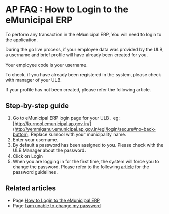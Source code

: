 # AP FAQ : How to Login to the eMunicipal ERP

To perform any transaction in the eMunicipal ERP, You will need to login to the application. 

During the go live process, if your employee data was provided by the ULB, a username and brief profile will have already been created for you.

Your employee code is your username.

To check, if you have already been registered in the system, please check with manager of your ULB.

If your profile has not been created, please refer the following article.

## Step-by-step guide <a id="HowtoLogintotheeMunicipalERP-Step-by-stepguide"></a>

1. Go to eMunicipal ERP login page for your ULB . eg: [http://kurnool.emunicipal.ap.gov.in/](http://yemmiganur.emunicipal.ap.gov.in/egi/login/secure#no-back-button). Replace kurnool with your municipality name.
2. Enter your username.
3. By default a password has been assigned to you. Please check with the ULB Manager about the password.
4. Click on Login 
5. When you are logging in for the first time, the system will force you to change the password. Please refer to the following [article](http://confluence.egovernments.org/display/AF/I+am+unable+to+change+my+password) for the password guidelines.

## Related articles <a id="HowtoLogintotheeMunicipalERP-Relatedarticles"></a>

* Page:[How to Login to the eMunicipal ERP](https://digit-discuss.atlassian.net/wiki/spaces/EUF/pages/48824351/How+to+Login+to+the+eMunicipal+ERP)
* Page:[I am unable to change my password](https://digit-discuss.atlassian.net/wiki/spaces/EUF/pages/48824363/I+am+unable+to+change+my+password)

